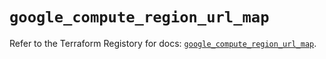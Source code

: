 # `google_compute_region_url_map`

Refer to the Terraform Registory for docs: [`google_compute_region_url_map`](https://registry.terraform.io/providers/hashicorp/google/4.77.0/docs/resources/compute_region_url_map).
